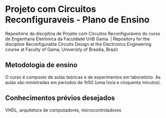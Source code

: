# Projeto com Circuitos Reconfiguraveis - Plano de Ensino
Repositório da disciplina de Projeto com Circuitos Reconfiguráveis do curso de Engenharia Eletrônica da Faculdade UnB Gama. | Repository for the discipline  Reconfigurable Circuits Design at the Electronics Engineering course at Faculty of Gama, University of Brasilia, Brazil.

## Metodologia de ensino
O curso é composto de aulas teóricas e de experimentos em laboratório. As aulas são ministradas em períodos de 1h50 (uma hora e cinquenta minutos).

## Conhecimentos prévios desejados
VHDL, arquitetura de computadores, microcontroladores

